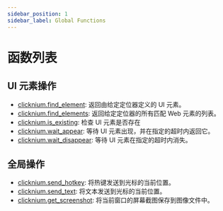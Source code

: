 ```yaml
---
sidebar_position: 1
sidebar_label: Global Functions
---
```

# 函数列表 

## UI 元素操作 
- [clicknium.find_element](./find_element.md): 返回由给定定位器定义的 UI 元素。
- [clicknium.find_elements](./find_elements.md): 返回给定定位器的所有匹配 Web 元素的列表。
- [clicknium.is_existing](./is_existing.md): 检查 UI 元素是否存在
- [clicknium.wait_appear](./wait_appear.md): 等待 UI 元素出现，并在指定的超时内返回它。
- [clicknium.wait_disappear](./wait_disappear.md): 等待 UI 元素在指定的超时内消失。


## 全局操作
- [clicknium.send_hotkey](./send_hotkey.md): 将热键发送到光标的当前位置。
- [clicknium.send_text](./send_text.md): 将文本发送到光标的当前位置。
- [clicknium.get_screenshot](./get_screenshot.md): 将当前窗口的屏幕截图保存到图像文件中。